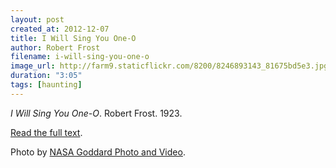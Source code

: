 ```yaml
---
layout: post
created_at: 2012-12-07
title: I Will Sing You One-O
author: Robert Frost
filename: i-will-sing-you-one-o
image_url: http://farm9.staticflickr.com/8200/8246893143_81675bd5e3.jpg
duration: "3:05"
tags: [haunting]
---
```


_I Will Sing You One-O_.  Robert Frost.  1923.

[Read the full text](http://www.ketzle.com/frost/singoneo.htm).

Photo by [NASA Goddard Photo and Video](http://www.flickr.com/photos/gsfc/8246893143/in/set-72157632175125121/).
